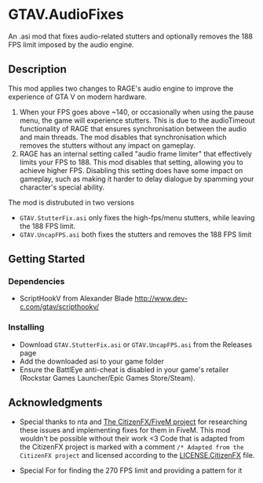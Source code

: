 # GTAV.AudioFixes

An .asi mod that fixes audio-related stutters and optionally removes the 188 FPS limit imposed by the audio engine.

## Description

This mod applies two changes to RAGE's audio engine to improve the experience of GTA V on modern hardware.
1. When your FPS goes above ~140, or occasionally when using the pause menu, the game will experience stutters. This is due to the audioTimeout functionality of RAGE that ensures synchronisation between the audio and main threads. The mod disables that synchronisation which removes the stutters without any impact on gameplay. 
2. RAGE has an internal setting called "audio frame limiter" that effectively limits your FPS to 188. This mod disables that setting, allowing you to achieve higher FPS. Disabling this setting does have some impact on gameplay, such as making it harder to delay dialogue by spamming your character's special ability.

The mod is distrubuted in two versions 
- `GTAV.StutterFix.asi` only fixes the high-fps/menu stutters, while leaving the 188 FPS limit. 
- `GTAV.UncapFPS.asi` both fixes the stutters and removes the 188 FPS limit

## Getting Started

### Dependencies

* ScriptHookV from Alexander Blade http://www.dev-c.com/gtav/scripthookv/

### Installing

* Download `GTAV.StutterFix.asi` or `GTAV.UncapFPS.asi` from the Releases page
* Add the downloaded asi to your game folder
* Ensure the BattlEye anti-cheat is disabled in your game's retailer (Rockstar Games Launcher/Epic Games Store/Steam). 

## Acknowledgments
* Special thanks to nta and [The CitizenFX/FiveM project](https://github.com/citizenfx/fivem) for researching these issues and implementing fixes for them in FiveM. This mod wouldn't be possible without their work <3
Code that is adapted from the CitizenFX project is marked with a comment `/* Adapted from the CitizenFX project` and licensed according to the [LICENSE.CitizenFX](LICENSE.CitizenFX) file.

* Special For for finding the 270 FPS limit and providing a pattern for it